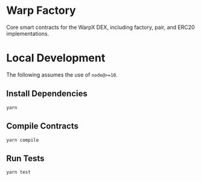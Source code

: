 # Warp Factory

Core smart contracts for the WarpX DEX, including factory, pair, and ERC20 implementations.

# Local Development

The following assumes the use of `node@>=10`.

## Install Dependencies

`yarn`

## Compile Contracts

`yarn compile`

## Run Tests

`yarn test`
